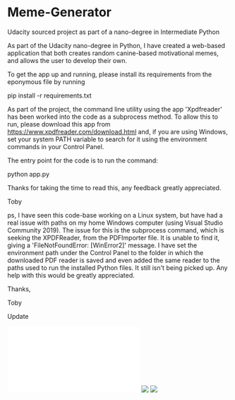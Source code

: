 # Meme-Generator
Udacity sourced project as part of a nano-degree in Intermediate Python

As part of the Udacity nano-degree in Python, I have created a web-based application that both creates random canine-based motivational memes, and allows the user to develop their own.

To get the app up and running, please install its requirements from the eponymous file by running

pip install -r requirements.txt

As part of the project, the command line utility using the app 'Xpdfreader' has been worked into the code as a subprocess method. To allow this to run, please download this app from https://www.xpdfreader.com/download.html and, if you are using Windows, set your system PATH variable to search for it using the environment commands in your Control Panel.

The entry point for the code is to run the command:

python app.py

Thanks for taking the time to read this, any feedback greatly appreciated.

Toby

ps, I have seen this code-base working on a Linux system, but have had a real issue with paths on my home Windows computer (using Visual Studio Community 2019). The issue for this is the subprocess command, which is seeking the XPDFReader, from the PDFImporter file. It is unable to find it, giving a 'FileNotFoundError: [WinError2]' message. I have set the environment path under the Control Panel to the folder in which the downloaded PDF reader is saved and even added the same reader to the paths used to run the installed Python files. It still isn't being picked up. Any help with this would be greatly appreciated.

Thanks,

Toby

Update

![](Meme-generator%20images/working.app.py)
![](Meme-generator%20images/working%20app.py%202)
![](Meme-generator%20images/working%20app.py%203)

